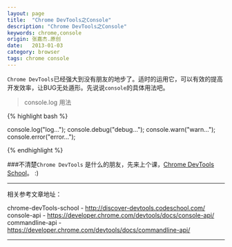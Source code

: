 ```yaml
---
layout: page
title:  "Chrome DevTools之Console"
description: "Chrome DevTools之Console"
keywords: chrome,console
origin: 张嘉杰.原创
date:   2013-01-03
category: browser
tags: chrome console
---
```

`Chrome DevTools`已经强大到没有朋友的地步了。适时的运用它，可以有效的提高开发效率，让BUG无处遁形。先说说`console`的具体用法吧。  
<!--more-->

> console.log 用法

{% highlight bash %}

console.log("log...");
console.debug("debug...");
console.warn("warn...");
console.error("error...");

{% endhighlight %}



###不清楚`Chrome DevTools` 是什么的朋友，先来上个课，[Chrome DevTools School]。 :)

-----------------------

相关参考文章地址：

chrome-devTools-school - <http://discover-devtools.codeschool.com/>
console-api - <https://developer.chrome.com/devtools/docs/console-api/>  
commandline-api - <https://developer.chrome.com/devtools/docs/commandline-api/>  

-----------------------

[Chrome DevTools School]: http://discover-devtools.codeschool.com/